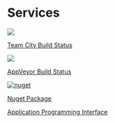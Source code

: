 # Services

<a href="http://vm-scorchio.westeurope.cloudapp.azure.com:888/viewType.html?buildTypeId=Services_Build&guest=1">
	<img src="http://vm-scorchio.westeurope.cloudapp.azure.com:888/app/rest/builds/buildType:(id:Services_Build)/statusIcon"/>
</a>

[Team City Build Status](http://vm-scorchio.westeurope.cloudapp.azure.com:888/viewType.html?buildTypeId=Services_Build&guest=1)

<a href="https://ci.appveyor.com/project/asudbury/services">
	<img src='https://ci.appveyor.com/api/projects/status/5563pl7h01w93v3h?svg=true'/>
</a>

[AppVeyor Build Status](https://ci.appveyor.com/project/asudbury/services)

[![nuget](https://img.shields.io/nuget/v/Scorchio.PostalAddressSearch.svg)](https://www.nuget.org/packages/Scorchio.Services/)

[Nuget Package](https://www.nuget.org/packages/Scorchio.Services/)

[Application Programming Interface](Scorchio.Services.md)
